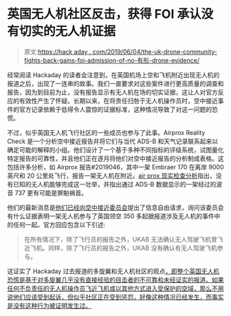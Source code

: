 # 英国无人机社区反击，获得 FOI 承认没有切实的无人机证据

> 原文:[https://hack aday . com/2019/06/04/the-uk-drone-community-fights-back-gains-foi-admission-of-no-有形-drone-evidence/](https://hackaday.com/2019/06/04/the-uk-drone-community-fights-back-gains-foi-admission-of-no-tangible-drone-evidence/)

经常阅读 Hackaday 的读者会注意到，在英国机场上空和飞机附近出现无人机的报道之后，出现了一连串的故事。我们一直要求对这些案件进行更高质量的调查和报告，因为到目前为止，没有报告显示有无人机在场的切实证据，这让人对官方反应的有效性产生了怀疑。长期以来，在将责任归咎于无人机操作员时，空中接近事件的官方记录依赖于低得令人震惊的证据标准，这种情况导致了对这一问题的恐慌。

不过，似乎英国无人机飞行社区的一些成员也参与了此事。Airprox Reality Check 是一个分析空中接近报告并将它们与当代 ADS-B 和天气记录联系起来以确定可能的解释的小组。他们设计了一个基于多种不同指标的评级系统，试图量化特定报告的可靠性，并且他们正在逐月将他们对空中接近报告的分析制成表格。这包括许多分析，如 Airprox 报告#2019046，其中一架 Embraer 170 在离岸 9000 英尺和 20 公里处飞行，报告一架无人机在附近。[air prox 现实检查分析](https://www.airproxrealitycheck.org/files/2019046-Airprox-Reality-Check-Report.pdf)指出，没有已知的无人机能够完成这一壮举，并指出通过 ADS-B 数据显示的一架经过的波音 737 更有可能是罪魁祸首。

他们的最新消息是[他们已经向空中接近委员会](https://www.airproxrealitycheck.org/uk-airprox-board-reveals-no-proof-of-a-drone-ever-flown-close-to-an-aircraft/)提出了信息自由请求，询问该委员会有什么证据表明一架无人机参与了英国领空 350 多起据报道涉及无人机的事件中的任何一起。官方回应包含以下引述:

> 在所有情况下，除了飞行员的报告之外，UKAB 无法确认无人驾驶飞机曾飞近飞机。同样，除了飞行员的报告之外，UKAB 没有确认有无人驾驶飞机参与。

这证实了 Hackaday 过去报道的多旋翼和无人机社区的观点[，即整个英国无人机恐慌是基于对多旋翼几乎没有直接经验的目击者的不可靠和未经证实的报道。如果任何不负责任的无人机操作员飞近飞机或以其他方式进入受保护的空域，那么不用说他们应该受到起诉，但似乎社区正在受到惩罚，好像这种情况已经发生，而事实是没有这种行为被证明发生过。](https://hackaday.com/2016/05/02/debunking-the-drone-versus-plane-hysteria/)